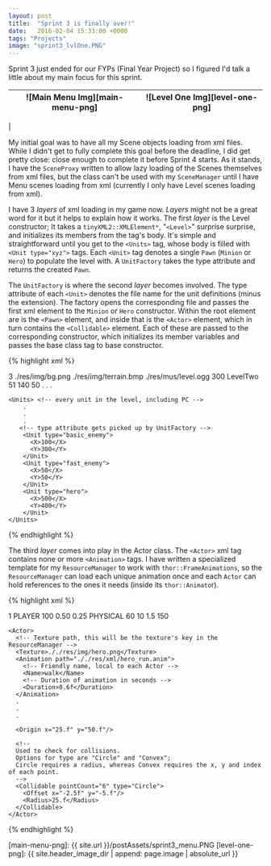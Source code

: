 ```yaml
---
layout: post
title:  "Sprint 3 is finally over!"
date:   2016-02-04 15:33:00 +0000
tags: "Projects"
image: "sprint3_lvlOne.PNG"
---
```

Sprint 3 just ended for our FYPs (Final Year Project) so I figured I'd talk a little about my main focus for this sprint.
<!-- excerpt -->
![Main Menu Img][main-menu-png] | ![Level One Img][level-one-png]
--- | ---
  |  

My initial goal was to have all my Scene objects loading from xml files. While I didn't get to fully complete this goal before the deadline, I did get pretty close: close enough to complete it before Sprint 4 starts. As it stands, I have the `SceneProxy` written to allow lazy loading of the Scenes themselves from xml files, but the class can't be used with my `SceneManager` until I have Menu scenes loading from xml (currently I only have Level scenes loading from xml).

I have 3 _layers_ of xml loading in my game now. _Layers_ might not be a great word for it but it helps to explain how it works. The first _layer_ is the Level constructor; It takes a `tinyXML2::XMLElement*`, "`<Level>`" surprise surprise, and initializes its members from the tag's body. It's simple and straightforward until you get to the `<Units>` tag, whose body is filled with `<Unit type="xyz">` tags. Each `<Unit>` tag denotes a single `Pawn` (`Minion` or `Hero`) to populate the level with. A `UnitFactory` takes the type attribute and returns the created `Pawn`.

The `UnitFactory` is where the second _layer_ becomes involved. The type attribute of each `<Unit>` denotes the file name for the unit definitions (minus the extension). The factory opens the corresponding file and passes the first xml element to the `Minion` or `Hero` constructor. Within the root element are is the `<Pawn>` element, and inside that is the `<Actor>` element, which in turn contains the `<Collidable>` element. Each of these are passed to the corresponding constructor, which initializes its member variables and passes the base class tag to base constructor.

{% highlight xml %}
<!-- filename: levelOne.lvl -->
<Level id="1">
  <Lives>3</Lives>
	<Background>./res/img/bg.png</Background>
	<TerrainData>./res/img/terrain.bmp</TerrainData>
  <Music volume="50">./res/mus/level.ogg</Music>
  <StartingMoney>300</StartingMoney>
  <NextLevel>LevelTwo</NextLevel>
  <Path>	<!-- nodes that enemies will follow through level -->
		<Node>
			<X>51</X>
			<Y>140</Y>
			<Radius>50</Radius>
		</Node>
         .
         .
         .
    </Path>

    <Units>	<!-- every unit in the level, including PC -->
        .
        .
        .
       <!-- type attribute gets picked up by UnitFactory -->
        <Unit type="basic_enemy">
          <X>100</X>
          <Y>300</Y>
        </Unit>
        <Unit type="fast_enemy">
          <X>50</X>
          <Y>50</Y>
        </Unit>
	    <Unit type="hero">
          <X>500</X>
          <Y>400</Y>
	    </Unit>
    </Units>
{% endhighlight %}

The third _layer_ comes into play in the Actor class. The `<Actor>` xml tag contains none or more `<Animation>` tags. I have written a specialized template for my `ResourceManager` to work with `thor::FrameAnimations`, so the `ResourceManager` can load each unique animation once and each `Actor` can hold references to the ones it needs (inside its `thor::Animato`r).

{% highlight xml %}
<!-- filename: hero.def -->
<Hero name="hero">
  <HealthRegen rate="100">1</HealthRegen>
  <Pawn>
    <Faction>PLAYER</Faction>
    <Health>100</Health>
    <Armour>0.50</Armour>
    <MagicResist>0.25</MagicResist>
    <DamageType>PHYSICAL</DamageType>
    <AttackRange>60</AttackRange>
    <AttackDamage>10</AttackDamage>
    <AttacksPerSecond>1.5</AttacksPerSecond>
    <MovementSpeed>150</MovementSpeed>


    <Actor>
      <!-- Texture path, this will be the texture's key in the ResourceManager -->
      <Texture>././res/img/hero.png</Texture>
      <Animation path="././res/xml/hero_run.anim">
        <!-- Friendly name, local to each Actor -->
        <Name>walk</Name>
        <!-- Duration of animation in seconds -->
        <Duration>0.6f</Duration>
      </Animation>
      .
      .
      .

      <Origin x="25.f" y="50.f"/>

      <!--
      Used to check for collisions.
      Options for type are "Circle" and "Convex";
      Circle requires a radius, whereas Convex requires the x, y and index of each point.
      -->
      <Collidable pointCount="6" type="Circle">
        <Offset x="-2.5f" y="-5.f"/>
        <Radius>25.f</Radius>
      </Collidable>
    </Actor>
  </Pawn>
</Hero>
{% endhighlight %}

[main-menu-png]: {{ site.url }}/postAssets/sprint3_menu.PNG
[level-one-png]: {{ site.header_image_dir | append: page.image | absolute_url }}

